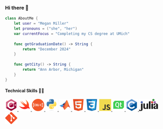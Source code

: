 ### Hi there 👋

```swift
class AboutMe {
    let user = "Megan Miller"
    let pronouns = ("she", "her")
    var currentFocus = "Completing my CS degree at UMich"

    func getGraduationDate() -> String {
        return "December 2024"
    }
    
    func getCity() -> String {
        return "Ann Arbor, Michigan"
    }
}
```

#### Technical Skills 👩‍💻

<!-- Programming language logos -->
<p align="left">
    <!-- C++ -->
    <a href="https://cplusplus.com/" target="_blank" rel="noopener noreferrer">
        <img src="https://github.com/megmil/megmil/blob/cb663b5aaa0d93b3263061797d334f80dac6d0c7/images/cpp.svg" alt="cpp" height="40" />
    </a>
    <!-- Swift -->
    <a href="https://developer.apple.com/swift/" target="_blank" rel="nofollow">
        <img src="https://github.com/megmil/megmil/blob/cb663b5aaa0d93b3263061797d334f80dac6d0c7/images/swift.svg" alt="swift" height="40"/>
    </a>
    <!-- Objective-C -->
    <a href="https://developer.apple.com/library/archive/documentation/Cocoa/Conceptual/ProgrammingWithObjectiveC/Introduction/Introduction.html" target="_blank" rel="nofollow">
        <img src="https://github.com/megmil/megmil/blob/cb663b5aaa0d93b3263061797d334f80dac6d0c7/images/obj-c.svg" alt="objective-c" height="40" />
    </a>
    <!-- Python -->
    <a href="https://www.python.org/" target="_blank" rel="nofollow">
        <img src="https://github.com/megmil/megmil/blob/cb663b5aaa0d93b3263061797d334f80dac6d0c7/images/python.svg" alt="python" height="40" />
    </a>
    <!-- MATLAB -->
    <a href="https://www.mathworks.com/products/matlab.html" target="_blank" rel="nofollow">
        <img src="https://github.com/megmil/megmil/blob/cb663b5aaa0d93b3263061797d334f80dac6d0c7/images/matlab.svg" alt="matlab" height="40" />
    </a>
    <!-- HTML -->
    <a href="https://en.wikipedia.org/wiki/HTML" target="_blank" rel="nofollow">
        <img src="https://github.com/megmil/megmil/blob/cb663b5aaa0d93b3263061797d334f80dac6d0c7/images/html.svg" alt="html" height="40" />
    </a>    
    <!-- CSS -->
    <a href="https://en.wikipedia.org/wiki/CSS" target="_blank" rel="nofollow">
        <img src="https://github.com/megmil/megmil/blob/cb663b5aaa0d93b3263061797d334f80dac6d0c7/images/css.svg" alt="css" height="40" />
    </a>
    <!-- JavaScript -->
    <a href="https://en.wikipedia.org/wiki/JavaScript" target="_blank" rel="nofollow">
        <img src="https://github.com/megmil/megmil/blob/cb663b5aaa0d93b3263061797d334f80dac6d0c7/images/js.svg" alt="javascript" height="40" />
    </a>
    <!-- QML -->
    <a href="https://doc.qt.io/qt-6/qtqml-index.html" target="_blank" rel="nofollow">
        <img src="https://github.com/megmil/megmil/blob/cb663b5aaa0d93b3263061797d334f80dac6d0c7/images/qml.svg" alt="qml" height="40"/>
    </a>
    <!-- C -->
    <a href="https://en.wikipedia.org/wiki/C_(programming_language)" target="_blank" rel="nofollow">
        <img src="https://github.com/megmil/megmil/blob/cb663b5aaa0d93b3263061797d334f80dac6d0c7/images/c-original.svg" alt="c-original" height="40"/>
    </a>
    <!-- Julia -->
    <a href="https://julialang.org/" target="_blank" rel="nofollow">
        <img src="https://github.com/megmil/megmil/blob/cb663b5aaa0d93b3263061797d334f80dac6d0c7/images/julia.svg" alt="julia" height="40"/>
    </a>
    <!-- Git -->
    <a href="https://git-scm.com/" target="_blank" rel="nofollow">
        <img src="https://github.com/megmil/megmil/blob/cb663b5aaa0d93b3263061797d334f80dac6d0c7/images/git.svg" alt="git" height="40"/>
    </a>
</p>
